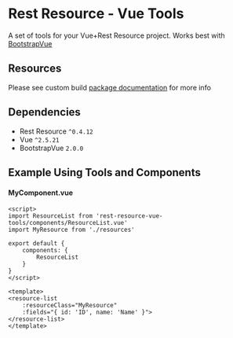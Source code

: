 # Rest Resource - Vue Tools
A set of tools for your Vue+Rest Resource project. Works best with [BootstrapVue](https://bootstrap-vue.js.org)

## Resources
Please see custom build [package documentation](https://github.com/baseprime/rest-resource) for more info

## Dependencies
- Rest Resource `^0.4.12`
- Vue `^2.5.21`
- BootstrapVue `2.0.0`

## Example Using Tools and Components

#### MyComponent.vue
```vue
<script>
import ResourceList from 'rest-resource-vue-tools/components/ResourceList.vue'
import MyResource from './resources'

export default {
    components: {
        ResourceList
    }
}
</script>

<template>
<resource-list
    :resourceClass="MyResource"
    :fields="{ id: 'ID', name: 'Name' }">
</resource-list>
</template>
```

